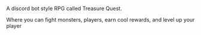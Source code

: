 A discord bot style RPG called Treasure Quest.

Where you can fight monsters, players, earn cool rewards, and level up your player
